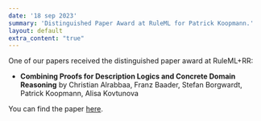 ```yaml
---
date: '18 sep 2023'
summary: 'Distinguished Paper Award at RuleML for Patrick Koopmann.'
layout: default
extra_content: "true"
---
```


One of our papers received the distinguished paper award at RuleML+RR:
    <ul>
	<li><b>Combining Proofs for Description Logics and Concrete Domain Reasoning</b> by Christian Alrabbaa, Franz Baader, Stefan Borgwardt, Patrick Koopmann, Alisa Kovtunova</li> 
    </ul>

You can find the paper <a href="https://dl.acm.org/doi/10.1007/978-3-031-45072-3_4">here<a/>.
